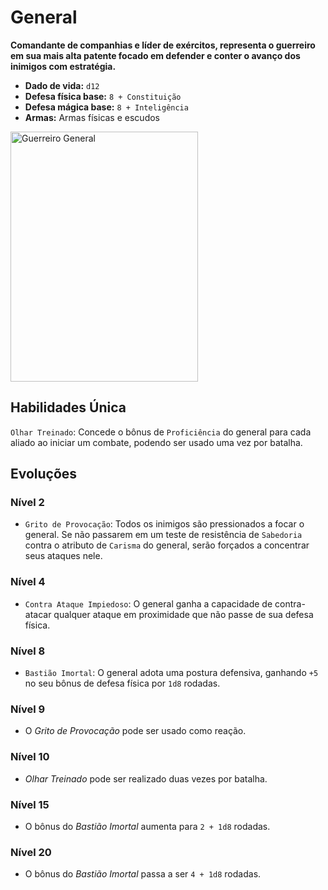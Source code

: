 # General
**Comandante de companhias e líder de exércitos, representa o guerreiro em sua mais alta patente focado em defender e conter o avanço dos inimigos com estratégia.**

- **Dado de vida:** `d12`
- **Defesa física base:** `8 + Constituição`
- **Defesa mágica base:** `8 + Inteligência`
- **Armas:** Armas físicas e escudos

<img src="" alt="Guerreiro General" style="height: 400px; width:300px;"/>

## Habilidades Única
`Olhar Treinado`: Concede o bônus de `Proficiência` do general para cada aliado ao iniciar um combate, podendo ser usado uma vez por batalha.

## Evoluções
### Nível 2
- `Grito de Provocação`: Todos os inimigos são pressionados a focar o general. Se não passarem em um teste de resistência de `Sabedoria` contra o atributo de `Carisma` do general, serão forçados a concentrar seus ataques nele.

### Nível 4
- `Contra Ataque Impiedoso`: O general ganha a capacidade de contra-atacar qualquer ataque em proximidade que não passe de sua defesa física.

### Nível 8
- `Bastião Imortal`: O general adota uma postura defensiva, ganhando `+5` no seu bônus de defesa física por `1d8` rodadas.

### Nível 9
- O *Grito de Provocação* pode ser usado como reação.

### Nível 10
- *Olhar Treinado* pode ser realizado duas vezes por batalha.

### Nível 15
- O bônus do *Bastião Imortal* aumenta para `2 + 1d8` rodadas.

### Nível 20
- O bônus do *Bastião Imortal* passa a ser `4 + 1d8` rodadas.